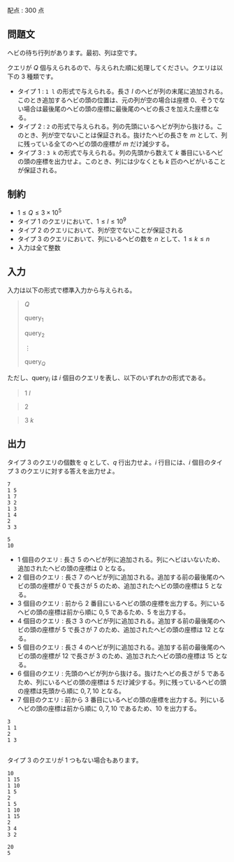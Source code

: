 配点 : $300$ 点

## 問題文

ヘビの待ち行列があります。最初、列は空です。

クエリが $Q$ 個与えられるので、与えられた順に処理してください。クエリは以下の $3$ 種類です。

- タイプ $1$ : `1 l` の形式で与えられる。長さ $l$ のヘビが列の末尾に追加される。このとき追加するヘビの頭の位置は、元の列が空の場合は座標 $0$、そうでない場合は最後尾のヘビの頭の座標に最後尾のヘビの長さを加えた座標となる。
- タイプ $2$ : `2` の形式で与えられる。列の先頭にいるヘビが列から抜ける。このとき、列が空でないことは保証される。抜けたヘビの長さを $m$ として、列に残っている全てのヘビの頭の座標が $m$ だけ減少する。
- タイプ $3$ : `3 k` の形式で与えられる。列の先頭から数えて $k$ 番目にいるヘビの頭の座標を出力せよ。このとき、列には少なくとも $k$ 匹のヘビがいることが保証される。

## 制約

- $1 \leq Q \leq 3 \times 10^{5}$
- タイプ $1$ のクエリにおいて、$1 \leq l \leq 10^{9}$
- タイプ $2$ のクエリにおいて、列が空でないことが保証される
- タイプ $3$ のクエリにおいて、列にいるヘビの数を $n$ として、$1 \leq k \leq n$
- 入力は全て整数

## 入力

入力は以下の形式で標準入力から与えられる。

> $Q$
> 
> $\text{query}_1$
> 
> $\text{query}_2$
> 
> $\vdots$
> 
> $\text{query}_Q$

ただし、$\text{query}_i$ は $i$ 個目のクエリを表し、以下のいずれかの形式である。

> $1$ $l$

> $2$

> $3$ $k$

## 出力

タイプ $3$ のクエリの個数を $q$ として、$q$ 行出力せよ。$i$ 行目には、$i$ 個目のタイプ $3$ のクエリに対する答えを出力せよ。

```input1
7
1 5
1 7
3 2
1 3
1 4
2
3 3
```

```output1
5
10
```

- $1$ 個目のクエリ : 長さ $5$ のヘビが列に追加される。列にヘビはいないため、追加されたヘビの頭の座標は $0$ となる。
- $2$ 個目のクエリ : 長さ $7$ のヘビが列に追加される。追加する前の最後尾のヘビの頭の座標が $0$ で長さが $5$ のため、追加されたヘビの頭の座標は $5$ となる。
- $3$ 個目のクエリ : 前から $2$ 番目にいるヘビの頭の座標を出力する。列にいるヘビの頭の座標は前から順に $0, 5$ であるため、$5$ を出力する。
- $4$ 個目のクエリ : 長さ $3$ のヘビが列に追加される。追加する前の最後尾のヘビの頭の座標が $5$ で長さが $7$ のため、追加されたヘビの頭の座標は $12$ となる。
- $5$ 個目のクエリ : 長さ $4$ のヘビが列に追加される。追加する前の最後尾のヘビの頭の座標が $12$ で長さが $3$ のため、追加されたヘビの頭の座標は $15$ となる。
- $6$ 個目のクエリ : 先頭のヘビが列から抜ける。抜けたヘビの長さが $5$ であるため、列にいるヘビの頭の座標は $5$ だけ減少する。列に残っているヘビの頭の座標は先頭から順に $0,7,10$ となる。
- $7$ 個目のクエリ : 前から $3$ 番目にいるヘビの頭の座標を出力する。列にいるヘビの頭の座標は前から順に $0, 7, 10$ であるため、$10$ を出力する。

```input2
3
1 1
2
1 3
```

```output2

```

タイプ $3$ のクエリが $1$ つもない場合もあります。

```input3
10
1 15
1 10
1 5
2
1 5
1 10
1 15
2
3 4
3 2
```

```output3
20
5
```